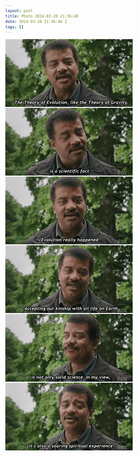 ```yaml
---
layout: post
title: Photo 2014-03-20 21:36:48
date: 2014-03-20 21:36:48 Z
tags: []
---
```

![](/media/2014/03/80197673677_0.gif)
![](/media/2014/03/80197673677_1.gif)
![](/media/2014/03/80197673677_2.gif)
![](/media/2014/03/80197673677_3.gif)
![](/media/2014/03/80197673677_4.gif)
![](/media/2014/03/80197673677_5.gif)
